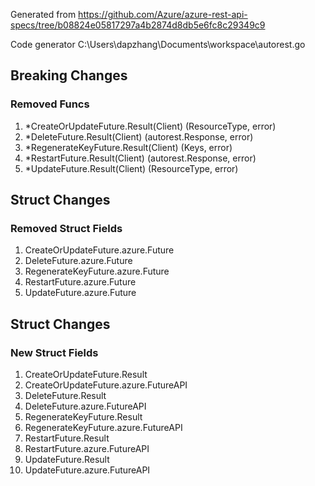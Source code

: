 Generated from https://github.com/Azure/azure-rest-api-specs/tree/b08824e05817297a4b2874d8db5e6fc8c29349c9

Code generator C:\Users\dapzhang\Documents\workspace\autorest.go

## Breaking Changes

### Removed Funcs

1. *CreateOrUpdateFuture.Result(Client) (ResourceType, error)
1. *DeleteFuture.Result(Client) (autorest.Response, error)
1. *RegenerateKeyFuture.Result(Client) (Keys, error)
1. *RestartFuture.Result(Client) (autorest.Response, error)
1. *UpdateFuture.Result(Client) (ResourceType, error)

## Struct Changes

### Removed Struct Fields

1. CreateOrUpdateFuture.azure.Future
1. DeleteFuture.azure.Future
1. RegenerateKeyFuture.azure.Future
1. RestartFuture.azure.Future
1. UpdateFuture.azure.Future

## Struct Changes

### New Struct Fields

1. CreateOrUpdateFuture.Result
1. CreateOrUpdateFuture.azure.FutureAPI
1. DeleteFuture.Result
1. DeleteFuture.azure.FutureAPI
1. RegenerateKeyFuture.Result
1. RegenerateKeyFuture.azure.FutureAPI
1. RestartFuture.Result
1. RestartFuture.azure.FutureAPI
1. UpdateFuture.Result
1. UpdateFuture.azure.FutureAPI
